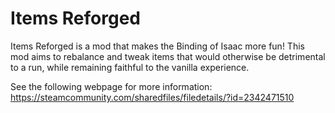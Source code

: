 # Items Reforged

Items Reforged is a mod that makes the Binding of Isaac more fun! This mod aims to rebalance and tweak items that would otherwise be detrimental to a run, while remaining faithful to the vanilla experience.

See the following webpage for more information: https://steamcommunity.com/sharedfiles/filedetails/?id=2342471510
